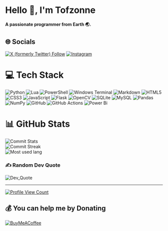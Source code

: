 
# Hello 👋, I'm Tofzonne

**A passionate programmer from Earth 🌏.**

## 🌐 Socials

[![X (formerly Twitter) Follow](https://img.shields.io/twitter/follow/tofzonne)](https://x.com/tofzonne)
[![Instagram](https://img.shields.io/badge/Instagram-%23E4405F.svg?logo=Instagram&logoColor=white)](https://instagram.com/tofzonne)

# 💻 Tech Stack

![Python](https://img.shields.io/badge/python-3670A0?style=plastic&logo=python&logoColor=ffdd54)
![Lua](https://img.shields.io/badge/lua-%232C2D72.svg?style=plastic&logo=lua&logoColor=white)
![PowerShell](https://img.shields.io/badge/PowerShell-%235391FE.svg?style=plastic&logo=powershell&logoColor=white)
![Windows Terminal](https://img.shields.io/badge/Windows%20Terminal-%234D4D4D.svg?style=plastic&logo=windows-terminal&logoColor=white)
![Markdown](https://img.shields.io/badge/markdown-%23000000.svg?style=plastic&logo=markdown&logoColor=white)
![HTML5](https://img.shields.io/badge/html5-%23E34F26.svg?style=plastic&logo=html5&logoColor=white)
![CSS3](https://img.shields.io/badge/css3-%231572B6.svg?style=plastic&logo=css3&logoColor=white)
![JavaScript](https://img.shields.io/badge/javascript-%23323330.svg?style=plastic&logo=javascript&logoColor=%23F7DF1E)
![Flask](https://img.shields.io/badge/flask-%23000.svg?style=plastic&logo=flask&logoColor=white)
![OpenCV](https://img.shields.io/badge/opencv-%23white.svg?style=plastic&logo=opencv&logoColor=white)
![SQLite](https://img.shields.io/badge/sqlite-%2307405e.svg?style=plastic&logo=sqlite&logoColor=white)
![MySQL](https://img.shields.io/badge/mysql-4479A1.svg?style=plastic&logo=mysql&logoColor=white)
![Pandas](https://img.shields.io/badge/pandas-%23150458.svg?style=plastic&logo=pandas&logoColor=white)
![NumPy](https://img.shields.io/badge/numpy-%23013243.svg?style=plastic&logo=numpy&logoColor=white)
![GitHub](https://img.shields.io/badge/github-%23121011.svg?style=flat&logo=github&logoColor=white)
![GitHub Actions](https://img.shields.io/badge/github%20actions-%232671E5.svg?style=plastic&logo=githubactions&logoColor=white)
![Power Bi](https://img.shields.io/badge/power_bi-F2C811?style=plastic&logo=powerbi&logoColor=black)

# 📊 GitHub Stats

![Commit Stats](https://github-readme-stats.vercel.app/api?username=tofzonne&show_icons=true&hide=contribs&cache_seconds=86400&theme=tokyonight&rank_icon=github&show=prs_merged)<br/>
![Commit Streak](https://github-readme-streak-stats.herokuapp.com/?user=tofzonne&theme=tokyonight&hide_border=false)<br/>
![Most used lang](https://github-readme-stats.vercel.app/api/top-langs/?username=tofzonne&theme=tokyonight&hide_border=false&include_all_commits=true&count_private=true&layout=compact)

### ✍️ Random Dev Quote

![Dev_Quote](https://quotes-github-readme.vercel.app/api?type=horizontal&theme=tokyonight)

---
[![Profile View Count](https://visitcount.itsvg.in/api?id=tofzonne&icon=10&color=0&label=Profile%20Views&pretty=true)](https://visitcount.itsvg.in)

## 💰 You can help me by Donating

[![BuyMeACoffee](https://img.shields.io/badge/Buy%20Me%20a%20Coffee-ffdd00?style=for-the-badge&logo=buy-me-a-coffee&logoColor=black)](https://buymeacoffee.com/tofzonne)

